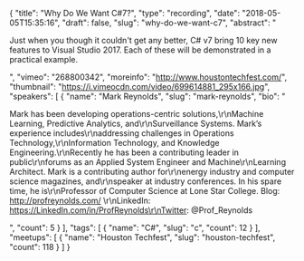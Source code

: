 {
  "title": "Why Do We Want C#7?",
  "type": "recording",
  "date": "2018-05-05T15:35:16",
  "draft": false,
  "slug": "why-do-we-want-c7",
  "abstract": "<p>Just when you though it couldn't get any better, C# v7 bring 10 key new features to Visual Studio 2017. Each of these will be demonstrated in a practical example.</p>",
  "vimeo": "268800342",
  "moreinfo": "http://www.houstontechfest.com/",
  "thumbnail": "https://i.vimeocdn.com/video/699614881_295x166.jpg",
  "speakers": [
    {
      "name": "Mark Reynolds",
      "slug": "mark-reynolds",
      "bio": "<p>Mark has been developing operations-centric solutions,\r\nMachine Learning, Predictive Analytics, and\r\nSurveillance Systems. Mark’s experience includes\r\naddressing challenges in Operations Technology,\r\nInformation Technology, and Knowledge Engineering.\r\nRecently he has been a contributing leader in public\r\nforums as an Applied System Engineer and Machine\r\nLearning Architect. Mark is a contributing author for\r\nenergy industry and computer science magazines, and\r\nspeaker at industry conferences. In his spare time, he is\r\nProfessor of Computer Science at Lone Star College. Blog: http://profreynolds.com/ \r\nLinkedIn: https://LinkedIn.com/in/ProfReynolds\r\nTwitter: @Prof_Reynolds</p>",
      "count": 5
    }
  ],
  "tags": [
    {
      "name": "C#",
      "slug": "c",
      "count": 12
    }
  ],
  "meetups": [
    {
      "name": "Houston Techfest",
      "slug": "houston-techfest",
      "count": 118
    }
  ]
}